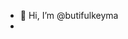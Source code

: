 - 👋 Hi, I’m @butifulkeyma
-

<!---
butifulkeyma/butifulkeyma is a ✨ special ✨ repository because its `README.md` (this file) appears on your GitHub profile.
You can click the Preview link to take a look at your changes.
--->
